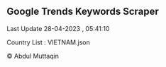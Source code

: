 

## Google Trends Keywords Scraper 
 
Last Update 28-04-2023 , 05:41:10

Country List :
VIETNAM.json



© Abdul Muttaqin 
